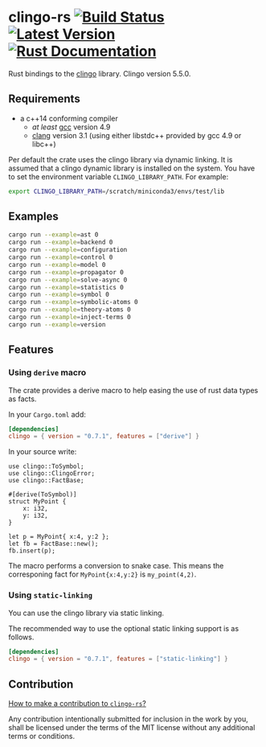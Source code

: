 # clingo-rs [![Build Status](https://travis-ci.org/potassco/clingo-rs.svg?branch=master)](https://travis-ci.org/potassco/clingo-rs) [![Latest Version](https://img.shields.io/crates/v/clingo.svg)](https://crates.io/crates/clingo) [![Rust Documentation](https://docs.rs/clingo/badge.svg)](https://docs.rs/clingo)

Rust bindings to the [clingo](https://github.com/potassco/clingo) library.
Clingo version 5.5.0.

## Requirements

- a c++14 conforming compiler
  - *at least* [gcc](https://gcc.gnu.org/) version 4.9
  - [clang](http://clang.llvm.org/) version 3.1 (using either libstdc++
    provided by gcc 4.9 or libc++)

Per default the crate uses the clingo library via dynamic linking.
It is assumed that a clingo dynamic library is installed on the system.
You have to set the environment variable `CLINGO_LIBRARY_PATH`. For example:

```sh
export CLINGO_LIBRARY_PATH=/scratch/miniconda3/envs/test/lib
```

## Examples

```sh
cargo run --example=ast 0
cargo run --example=backend 0
cargo run --example=configuration
cargo run --example=control 0
cargo run --example=model 0
cargo run --example=propagator 0
cargo run --example=solve-async 0
cargo run --example=statistics 0
cargo run --example=symbol 0
cargo run --example=symbolic-atoms 0
cargo run --example=theory-atoms 0
cargo run --example=inject-terms 0
cargo run --example=version
```

## Features

### Using `derive` macro

The crate provides a derive macro to help easing the use of rust data types as facts.

In your `Cargo.toml` add:

```toml
[dependencies]
clingo = { version = "0.7.1", features = ["derive"] }
```

In your source write:

```ignore
use clingo::ToSymbol;
use clingo::ClingoError;
use clingo::FactBase;

#[derive(ToSymbol)]
struct MyPoint {
    x: i32,
    y: i32,
}

let p = MyPoint{ x:4, y:2 };
let fb = FactBase::new();
fb.insert(p);
```

The macro performs a conversion to snake case. This means the corresponing fact for `MyPoint{x:4,y:2}` is `my_point(4,2)`.

### Using `static-linking`

You can use the clingo library via static linking.

The recommended way to use the optional static linking support is as
follows.

```toml
[dependencies]
clingo = { version = "0.7.1", features = ["static-linking"] }
```

## Contribution

[How to make a contribution to `clingo-rs`?](https://github.com/potassco/clingo-rs/blob/master/CONTRIBUTING.md)

Any contribution intentionally submitted for inclusion in the work by you, shall be licensed under the terms of the MIT license without any additional terms or conditions.
